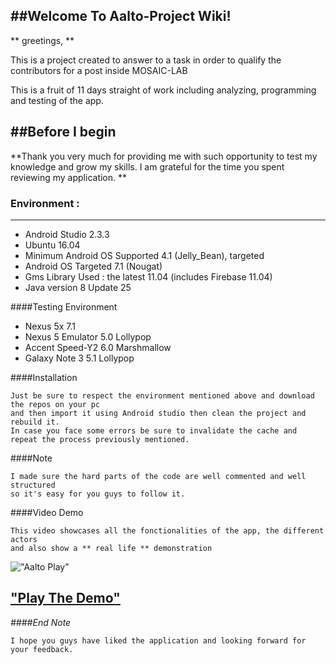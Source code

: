 	
##Welcome To Aalto-Project Wiki! 
----------

** greetings, ** 

This is a project created to answer to a task in order to qualify the contributors for a post inside MOSAIC-LAB  

This is a fruit of 11 days straight of work including analyzing, programming and testing of the app.

##Before I begin  
----------

**Thank you very much for providing me with such opportunity to test my knowledge and grow my skills. I am grateful for the time you spent reviewing my application. **  
  
  
    
### Environment :
----------


* Android Studio 2.3.3
* Ubuntu 16.04  
* Minimum Android OS Supported 4.1 (Jelly_Bean), targeted 
* Android OS Targeted 7.1 (Nougat)
* Gms Library Used : the latest 11.04 (includes Firebase 11.04)
* Java version 8 Update 25

####Testing Environment   
* Nexus 5x 7.1  
* Nexus 5 Emulator 5.0 Lollypop  
* Accent Speed-Y2 6.0 Marshmallow  
* Galaxy Note 3 5.1 Lollypop  
    
####Installation  

	Just be sure to respect the environment mentioned above and download the repos on your pc    
    and then import it using Android studio then clean the project and rebuild it.   
    In case you face some errors be sure to invalidate the cache and repeat the process previously mentioned.   
    
####Note

    I made sure the hard parts of the code are well commented and well structured    
    so it's easy for you guys to follow it. 

####Video Demo  


	This video showcases all the fonctionalities of the app, the different actors  
	and also show a ** real life ** demonstration

!["Aalto Play"](http://imgur.com/a/3t1MI) 

["Play The Demo"](youtube.com)
------------------------------
    
    
*####End Note*  

    I hope you guys have liked the application and looking forward for your feedback. 


    
	




 

